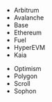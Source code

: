 * Arbitrum
* Avalanche
* Base
* Ethereum
* Fuel
* HyperEVM
* Kaia
<!---* ~~Linea~~--->
* Optimism
* Polygon
* Scroll
* Sophon

<!---
<div class="img-grid-cards">
  <figure markdown="span">
    <img src="{{config.extra.arcana.img_dir}}/logos/arbitrum.{{config.extra.arcana.img_png}}"/>
    <figcaption>Arbitrum</figcaption>
  </figure>

  <figure markdown="span">
    <img src="{{config.extra.arcana.img_dir}}/logos/avalanche.{{config.extra.arcana.img_png}}"/>
    <figcaption>Avalanche</figcaption>
  </figure>
</div>
--->
